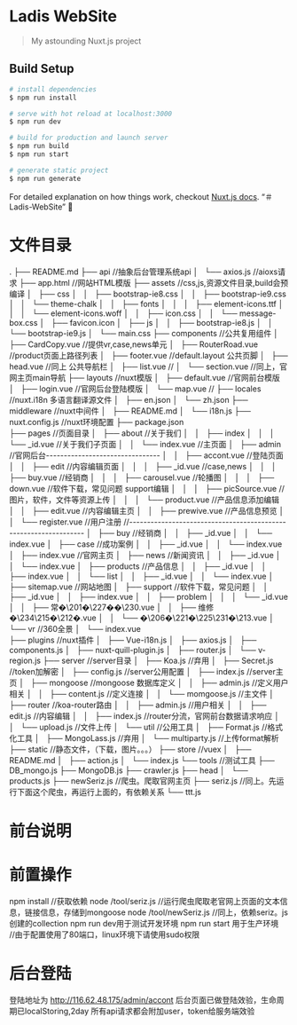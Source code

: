 # Ladis WebSite

> My astounding Nuxt.js project

## Build Setup

``` bash
# install dependencies
$ npm run install

# serve with hot reload at localhost:3000
$ npm run dev

# build for production and launch server
$ npm run build
$ npm run start

# generate static project
$ npm run generate
```

For detailed explanation on how things work, checkout [Nuxt.js docs](https://nuxtjs.org).
“＃Ladis-WebSite”

# 文件目录
.
├── README.md
├── api      //抽象后台管理系统api
│   └── axios.js    //aioxs请求
├── app.html        //网站HTML模版
├── assets          //css,js,资源文件目录,build会预编译
│   ├── css
│   │   ├── bootstrap-ie8.css
│   │   ├── bootstrap-ie9.css
│   │   └── theme-chalk
│   │       ├── fonts
│   │       │   ├── element-icons.ttf
│   │       │   └── element-icons.woff
│   │       ├── icon.css
│   │       └── message-box.css
│   ├── favicon.icon
│   ├── js
│   │   ├── bootstrap-ie8.js
│   │   └── bootstrap-ie9.js
│   └── main.css
├── components          //公共复用组件
│   ├── CardCopy.vue    //提供vr,case,news单元
│   ├── RouterRoad.vue  //product页面上路径列表
│   ├── footer.vue      //default.layout 公共页脚
│   ├── head.vue        //同上 公共导航栏
│   ├── list.vue        //
│   └── section.vue       //同上，官网主页main导航
├── layouts                 //nuxt模版
│   ├── default.vue         //官网前台模版
│   ├── login.vue           //官网后台登陆模版
│   └── map.vue             //
├── locales                 //nuxt.i18n 多语言翻译源文件
│   ├── en.json
│   └── zh.json
├── middleware              //nuxt中间件
│   ├── README.md
│   └── i18n.js
├── nuxt.config.js          //nuxt环境配置
├── package.json               
├── pages                   //页面目录
│   ├── about               //关于我们
│   │   ├── index
│   │   │   └── _id.vue     //关于我们子页面
│   │   └── index.vue       //主页面
│   ├── admin               //官网后台--------------------------------
│   │   ├── accont.vue        //登陆页面
│   │   ├── edit                //内容编辑页面
│   │   │   ├── _id.vue         //case,news 
│   │   │   ├── buy.vue         //经销商
│   │   │   ├── carousel.vue    //轮播图
│   │   │   ├── down.vue        //软件下载，常见问题 support编辑
│   │   │   ├── picSource.vue   //图片，软件，文件等资源上传
│   │   │   └── product.vue     //产品信息添加编辑
│   │   ├── edit.vue          //内容编辑主页
│   │   ├── prewive.vue         //产品信息预览
│   │   └── register.vue        //用户注册
//-----------------------------------------------------------------
│   ├── buy                   //经销商
│   │   ├── _id.vue
│   │   └── index.vue
│   ├── case                    //成功案例
│   │   ├── _id.vue
│   │   └── index.vue
│   ├── index.vue               //官网主页
│   ├── news                    //新闻资讯
│   │   ├── _id.vue
│   │   └── index.vue
│   ├── products                //产品信息
│   │   ├── _id.vue
│   │   ├── index.vue
│   │   └── list
│   │       ├── _id.vue
│   │       └── index.vue
│   ├── sitemap.vue             //网站地图
│   ├── support                 //软件下载，常见问题
│   │   ├── _id.vue
│   │   ├── index.vue
│   │   ├── problem
│   │   │   └── _id.vue
│   │   ├── 常�\201�\227��\230.vue
│   │   ├── 维修�\234\215�\212�.vue
│   │   └── �\206�\221�\225\231�\213.vue
│   └── vr                      //360全景
│       └── index.vue   
├── plugins                     //nuxt插件
│   ├── Vue-i18n.js
│   ├── axios.js
│   ├── components.js
│   ├── nuxt-quill-plugin.js
│   ├── router.js
│   └── v-region.js
├── server                      //server目录
│   ├── Koa.js                  //弃用
│   ├── Secret.js               //token加解密
│   ├── config.js               //server公用配置
│   ├── index.js                //server主页
│   ├── mongoose                //mongoose 数据库定义
│   │   ├── admin.js                //定义用户相关
│   │   ├── content.js              //定义连接
│   │   └── momgoose.js             //主文件
│   ├── router                  //koa-router路由
│   │   ├── admin.js                //用户相关
│   │   ├── edit.js                 //内容编辑
│   │   ├── index.js                //router分流，官网前台数据请求响应
│   │   └── upload.js               //文件上传
│   └── util                    //公用工具
│       ├── Format.js               //格式化工具
│       ├── MongoLass.js            //弃用
│       └── multiparty.js           //上传format解析
├── static                      //静态文件，（下载，图片。。。）
├── store                       //vuex
│   ├── README.md
│   ├── action.js
│   └── index.js
└── tools                       //测试工具
    ├── DB_mongo.js
    ├── MongoDB.js
    ├── crawler.js
    ├── head
    │   └── products.js
    ├── newSeriz.js             //爬虫。爬取官网主页
    ├── seriz.js                //同上。先运行下面这个爬虫，再运行上面的，有依赖关系
    └── ttt.js

# 前台说明


# 前置操作
npm install          //获取依赖
node /tool/seriz.js  //运行爬虫爬取老官网上页面的文本信息，链接信息，存储到mongoose
node /tool/newSeriz.js  //同上，依赖seriz。js创建的collection
npm run dev用于测试开发环境
npm run start 用于生产环境  
    //由于配置使用了80端口，linux环境下请使用sudo权限


# 后台登陆
登陆地址为 http://116.62.48.175/admin/accont
后台页面已做登陆效验，生命周期已localStoring,2day
所有api请求都会附加user，token给服务端效验

